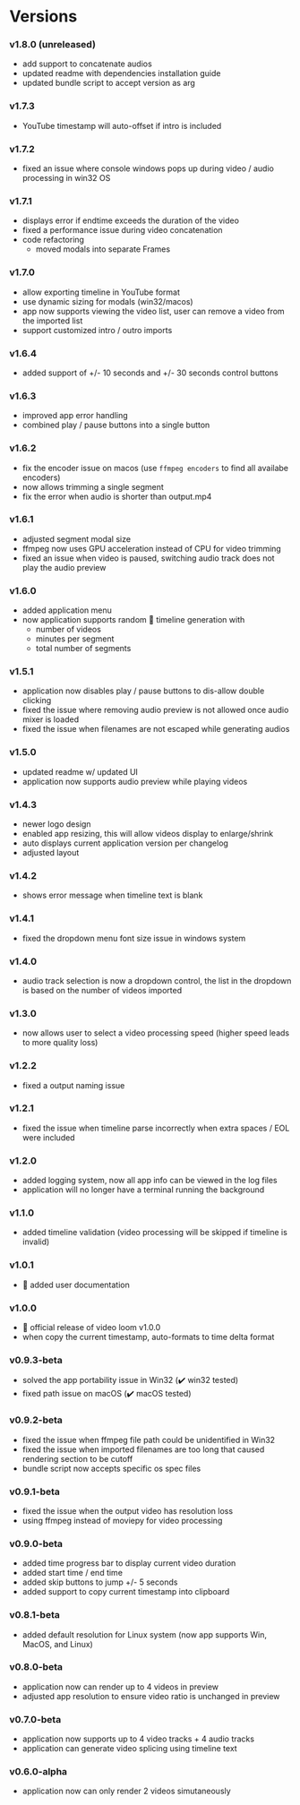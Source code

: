 # Versions

### v1.8.0 (unreleased)

- add support to concatenate audios
- updated readme with dependencies installation guide
- updated bundle script to accept version as arg

### v1.7.3

- YouTube timestamp will auto-offset if intro is included

### v1.7.2

- fixed an issue where console windows pops up during video / audio processing in win32 OS

### v1.7.1

- displays error if endtime exceeds the duration of the video
- fixed a performance issue during video concatenation
- code refactoring
  - moved modals into separate Frames

### v1.7.0

- allow exporting timeline in YouTube format
- use dynamic sizing for modals (win32/macos)
- app now supports viewing the video list, user can remove a video from the imported list
- support customized intro / outro imports

### v1.6.4

- added support of +/- 10 seconds and +/- 30 seconds control buttons

### v1.6.3

- improved app error handling
- combined play / pause buttons into a single button

### v1.6.2

- fix the encoder issue on macos (use `ffmpeg encoders` to find all availabe encoders)
- now allows trimming a single segment
- fix the error when audio is shorter than output.mp4

### v1.6.1

- adjusted segment modal size
- ffmpeg now uses GPU acceleration instead of CPU for video trimming
- fixed an issue when video is paused, switching audio track does not play the audio preview

### v1.6.0

- added application menu
- now application supports random :game_die: timeline generation with
  - number of videos
  - minutes per segment
  - total number of segments

### v1.5.1

- application now disables play / pause buttons to dis-allow double clicking
- fixed the issue where removing audio preview is not allowed once audio mixer is loaded
- fixed the issue when filenames are not escaped while generating audios

### v1.5.0

- updated readme w/ updated UI
- application now supports audio preview while playing videos

### v1.4.3

- newer logo design
- enabled app resizing, this will allow videos display to enlarge/shrink
- auto displays current application version per changelog
- adjusted layout

### v1.4.2

- shows error message when timeline text is blank

### v1.4.1

- fixed the dropdown menu font size issue in windows system

### v1.4.0

- audio track selection is now a dropdown control, the list in the dropdown is based on the number of videos imported

### v1.3.0

- now allows user to select a video processing speed (higher speed leads to more quality loss)

### v1.2.2

- fixed a output naming issue

### v1.2.1

- fixed the issue when timeline parse incorrectly when extra spaces / EOL were included

### v1.2.0

- added logging system, now all app info can be viewed in the log files
- application will no longer have a terminal running the background

### v1.1.0

- added timeline validation (video processing will be skipped if timeline is invalid)

### v1.0.1

- :file_folder: added user documentation

### v1.0.0

- :loudspeaker: official release of video loom v1.0.0
- when copy the current timestamp, auto-formats to time delta format

### v0.9.3-beta

- solved the app portability issue in Win32 (:heavy_check_mark: win32 tested)
- fixed path issue on macOS (:heavy_check_mark: macOS tested)

### v0.9.2-beta

- fixed the issue when ffmpeg file path could be unidentified in Win32
- fixed the issue when imported filenames are too long that caused rendering section to be cutoff
- bundle script now accepts specific os spec files

### v0.9.1-beta

- fixed the issue when the output video has resolution loss
- using ffmpeg instead of moviepy for video processing

### v0.9.0-beta

- added time progress bar to display current video duration
- added start time / end time
- added skip buttons to jump +/- 5 seconds
- added support to copy current timestamp into clipboard

### v0.8.1-beta

- added default resolution for Linux system (now app supports Win, MacOS, and Linux)

### v0.8.0-beta

- application now can render up to 4 videos in preview
- adjusted app resolution to ensure video ratio is unchanged in preview

### v0.7.0-beta

- application now supports up to 4 video tracks + 4 audio tracks
- application can generate video splicing using timeline text

### v0.6.0-alpha

- application now can only render 2 videos simutaneously
